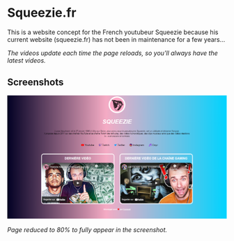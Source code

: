 # Squeezie.fr
This is a website concept for the French youtubeur Squeezie because his current website (squeezie.fr) has not been in maintenance for a few years...

*The videos update each time the page reloads, so you'll always have the latest videos.*

## Screenshots

![Screenshot](https://github.com/euzzeud/Squeezie.fr/blob/main/images/screenshot.png?raw=true)

*Page reduced to 80% to fully appear in the screenshot.*
